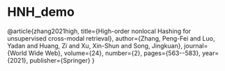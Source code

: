 # HNH_demo
@article{zhang2021high,
  title={High-order nonlocal Hashing for unsupervised cross-modal retrieval},
  author={Zhang, Peng-Fei and Luo, Yadan and Huang, Zi and Xu, Xin-Shun and Song, Jingkuan},
  journal={World Wide Web},
  volume={24},
  number={2},
  pages={563--583},
  year={2021},
  publisher={Springer}
}
